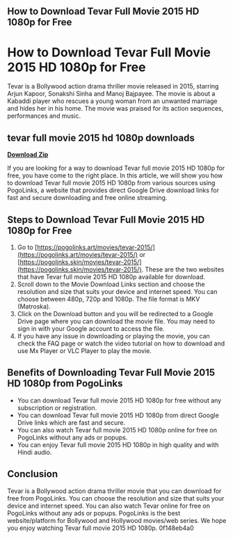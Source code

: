 ## How to Download Tevar Full Movie 2015 HD 1080p for Free

  
# How to Download Tevar Full Movie 2015 HD 1080p for Free
 
Tevar is a Bollywood action drama thriller movie released in 2015, starring Arjun Kapoor, Sonakshi Sinha and Manoj Bajpayee. The movie is about a Kabaddi player who rescues a young woman from an unwanted marriage and hides her in his home. The movie was praised for its action sequences, performances and music.
 
## tevar full movie 2015 hd 1080p downloads


[**Download Zip**](https://www.google.com/url?q=https%3A%2F%2Furloso.com%2F2tLmkK&sa=D&sntz=1&usg=AOvVaw0knMyX95aRAW_xm4kvnNaK)

 
If you are looking for a way to download Tevar full movie 2015 HD 1080p for free, you have come to the right place. In this article, we will show you how to download Tevar full movie 2015 HD 1080p from various sources using PogoLinks, a website that provides direct Google Drive download links for fast and secure downloading and free online streaming.
 
## Steps to Download Tevar Full Movie 2015 HD 1080p for Free
 
1. Go to [https://pogolinks.art/movies/tevar-2015/](https://pogolinks.art/movies/tevar-2015/) or [https://pogolinks.skin/movies/tevar-2015/](https://pogolinks.skin/movies/tevar-2015/). These are the two websites that have Tevar full movie 2015 HD 1080p available for download.
2. Scroll down to the Movie Download Links section and choose the resolution and size that suits your device and internet speed. You can choose between 480p, 720p and 1080p. The file format is MKV (Matroska).
3. Click on the Download button and you will be redirected to a Google Drive page where you can download the movie file. You may need to sign in with your Google account to access the file.
4. If you have any issue in downloading or playing the movie, you can check the FAQ page or watch the video tutorial on how to download and use Mx Player or VLC Player to play the movie.

## Benefits of Downloading Tevar Full Movie 2015 HD 1080p from PogoLinks

- You can download Tevar full movie 2015 HD 1080p for free without any subscription or registration.
- You can download Tevar full movie 2015 HD 1080p from direct Google Drive links which are fast and secure.
- You can also watch Tevar full movie 2015 HD 1080p online for free on PogoLinks without any ads or popups.
- You can enjoy Tevar full movie 2015 HD 1080p in high quality and with Hindi audio.

## Conclusion
 
Tevar is a Bollywood action drama thriller movie that you can download for free from PogoLinks. You can choose the resolution and size that suits your device and internet speed. You can also watch Tevar online for free on PogoLinks without any ads or popups. PogoLinks is the best website/platform for Bollywood and Hollywood movies/web series. We hope you enjoy watching Tevar full movie 2015 HD 1080p.
 0f148eb4a0

